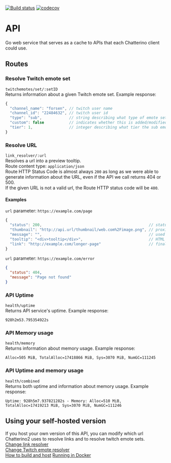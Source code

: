 [![Build status](https://github.com/Chatterino/api/actions/workflows/build.yml/badge.svg?branch=master)](https://github.com/Chatterino/api/actions/workflows/build.yml?query=branch%3Amaster)
[![codecov](https://codecov.io/gh/Chatterino/api/branch/master/graph/badge.svg?token=gz6EYE3bQQ)](https://codecov.io/gh/Chatterino/api)

# API

Go web service that serves as a cache to APIs that each Chatterino client could use.

## Routes

### Resolve Twitch emote set

`twitchemotes/set/:setID`  
Returns information about a given Twitch emote set. Example response:

```javascript
{
  "channel_name": "forsen", // twitch user name
  "channel_id": "22484632", // twitch user id
  "type": "sub",            // string describing what type of emote set this is (e.g. "sub")
  "custom": false           // indicates whether this is added/modified by us or straight passthrough from the twitchemotes API
  "tier": 1,                // integer describing what tier the sub emote is part of
}
```

### Resolve URL

`link_resolver/:url`  
Resolves a url into a preview tooltip.  
Route content type: `application/json`  
Route HTTP Status Code is almost always `200` as long as we were able to generate information about the URL, even if the API we call returns 404 or 500.  
If the given URL is not a valid url, the Route HTTP status code will be `400`.

#### Examples

`url` parameter: `https://example.com/page`

```javascript
{
  "status": 200,                                               // status code returned or inferred from the page
  "thumbnail": "http://api.url/thumbnail/web.com%2Fimage.png", // proxied thumbnail url if there's an image
  "message": "",                                               // used to forward errors in case the website e.g. couldn't load
  "tooltip": "<div>tooltip</div>",                             // HTML tooltip used in Chatterino
  "link": "http://example.com/longer-page"                     // final url, after any redirects
}
```

`url` parameter: `https://example.com/error`

```json
{
  "status": 404,
  "message": "Page not found"
}
```

### API Uptime

`health/uptime`  
Returns API service's uptime. Example response:

```
928h2m53.795354922s
```

### API Memory usage

`health/memory`  
Returns information about memory usage. Example response:

```
Alloc=505 MiB, TotalAlloc=17418866 MiB, Sys=3070 MiB, NumGC=111245
```

### API Uptime and memory usage

`health/combined`  
Returns both uptime and information about memory usage. Example response:

```
Uptime: 928h5m7.937821282s - Memory: Alloc=510 MiB, TotalAlloc=17419213 MiB, Sys=3070 MiB, NumGC=111246
```

## Using your self-hosted version

If you host your own version of this API, you can modify which url Chatterino2 uses to resolve links and to resolve twitch emote sets.  
[Change link resolver](https://wiki.chatterino.com/Environment%20Variables/#chatterino2_link_resolver_url)  
[Change Twitch emote resolver](https://wiki.chatterino.com/Environment%20Variables/#chatterino2_twitch_emote_set_resolver_url)  
[How to build and host](docs/build.md)
[Running in Docker](docker/README.md)
